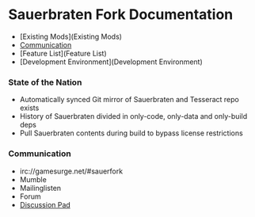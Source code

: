 # Sauerbraten Fork Documentation

* [Existing Mods](Existing Mods)
* [Communication](Communication)
* [Feature List](Feature List)
* [Development Environment](Development Environment)

### State of the Nation

* Automatically synced Git mirror of Sauerbraten and Tesseract repo exists
* History of Sauerbraten divided in only-code, only-data and only-build deps
* Pull Sauerbraten contents during build to bypass license restrictions

### Communication
* irc://gamesurge.net/#sauerfork
* Mumble
* Mailinglisten
* Forum
* [Discussion Pad](https://piratenpad.de/p/SauerbratenFork)
